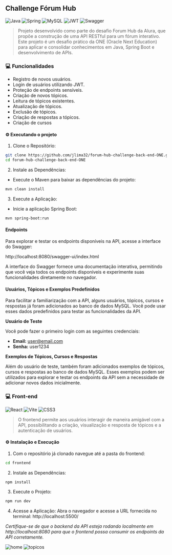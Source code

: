 ## Challenge Fórum Hub


![Java](https://img.shields.io/badge/Java-ED8B00?style=for-the-badge&logo=java&logoColor=white) ![Spring](https://img.shields.io/badge/Spring-6DB33F?style=for-the-badge&logo=spring&logoColor=white) ![MySQL](https://img.shields.io/badge/mysql-4479A1.svg?style=for-the-badge&logo=mysql&logoColor=white) ![JWT](https://img.shields.io/badge/JWT-black?style=for-the-badge&logo=JSON%20web%20tokens) ![Swagger](https://img.shields.io/badge/-Swagger-%23Clojure?style=for-the-badge&logo=swagger&logoColor=white)

> Projeto desenvolvido como parte do desafio Forum Hub da Alura, que propõe a construção de uma API RESTful para um fórum interativo. Este projeto é um desafio prático da ONE (Oracle Next Education) para aplicar e consolidar conhecimentos em Java, Spring Boot e desenvolvimento de APIs.

### 💻 Funcionalidades

- Registro de novos usuários.
- Login de usuários utilizando JWT.
- Proteção de endpoints sensíveis.
- Criação de novos tópicos.
- Leitura de tópicos existentes.
- Atualização de tópicos.
- Exclusão de tópicos.
- Criação de respostas a tópicos.
- Criação de cursos


#### ⚙️ Executando o projeto

1. Clone o Repositório:
```bash
git clone https://github.com/jlima32/forum-hub-challenge-back-end-ONE.git
cd forum-hub-challenge-back-end-ONE
```

2. Instale as Dependências:
- Execute o Maven para baixar as dependências do projeto:
```bash
mvn clean install
```

3. Execute a Aplicação:
- Inicie a aplicação Spring Boot:
```bash
mvn spring-boot:run
```

#### Endpoints
Para explorar e testar os endpoints disponíveis na API, acesse a interface do Swagger:

http://localhost:8080/swagger-ui/index.html

A interface do Swagger fornece uma documentação interativa, permitindo que você veja todos os endpoints disponíveis e experimente suas funcionalidades diretamente no navegador.

#### Usuários, Tópicos e Exemplos Predefinidos
Para facilitar a familiarização com a API, alguns usuários, tópicos, cursos e respostas já foram adicionados ao banco de dados MySQL. Você pode usar esses dados predefinidos para testar as funcionalidades da API.

**Usuário de Teste**

Você pode fazer o primeiro login com as seguintes credenciais:
- **Email:** user@email.com
- **Senha:** user1234

**Exemplos de Tópicos, Cursos e Respostas**

Além do usuário de teste, também foram adicionados exemplos de tópicos, cursos e respostas ao banco de dados MySQL. Esses exemplos podem ser utilizados para explorar e testar os endpoints da API sem a necessidade de adicionar novos dados inicialmente.


### 💻 Front-end

![React](https://img.shields.io/badge/react-%2320232a.svg?style=for-the-badge&logo=react&logoColor=%2361DAFB) ![Vite](https://img.shields.io/badge/vite-%23646CFF.svg?style=for-the-badge&logo=vite&logoColor=white) ![CSS3](https://img.shields.io/badge/css3-%231572B6.svg?style=for-the-badge&logo=css3&logoColor=white)

>O frontend permite aos usuários interagir de maneira amigável com a API, possibilitando a criação, visualização e resposta de tópicos e a autenticação de usuários.

#### ⚙️ Instalação e Execução


1. Com o repositório já clonado navegue até a pasta do frontend:
```bash
cd frontend
```

2. Instale as Dependências:
```bash
npm install
```

3. Execute o Projeto:
```bash
npm run dev
```

4. Acesse a Aplicação:
Abra o navegador e acesse a URL fornecida no terminal: http://localhost:5500/

*Certifique-se de que o backend da API esteja rodando localmente em http://localhost:8080 para que o frontend possa consumir os endpoints da API corretamente.*

![home](https://github.com/jlima32/forum-hub-challenge-back-end-ONE/assets/110911412/68740e29-19b9-4688-ae25-dce6e2fe5e83) ![topicos](https://github.com/jlima32/forum-hub-challenge-back-end-ONE/assets/110911412/d907beae-5b3f-4c77-92b3-7505f4a6f761)



